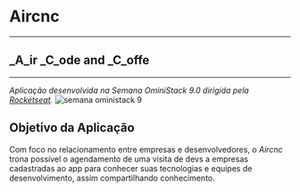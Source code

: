 # Aircnc
---
## _A_ir _C_ode and _C_offe
---

*Aplicação desenvolvida na Semana OminiStack 9.0 dirigida pela [Rocketseat](https://rocketseat.com.br/).*
![semana oministack 9](https://user-images.githubusercontent.com/48302018/66353141-b7f0de80-e937-11e9-9782-9ae9b12513ee.png)

## Objetivo da Aplicação

Com foco no relacionamento entre empresas e desenvolvedores, o _Aircnc_ trona possível o agendamento de uma visita de devs a empresas cadastradas ao app para conhecer suas tecnologias e equipes de desenvolvimento, assim compartilhando conhecimento.
